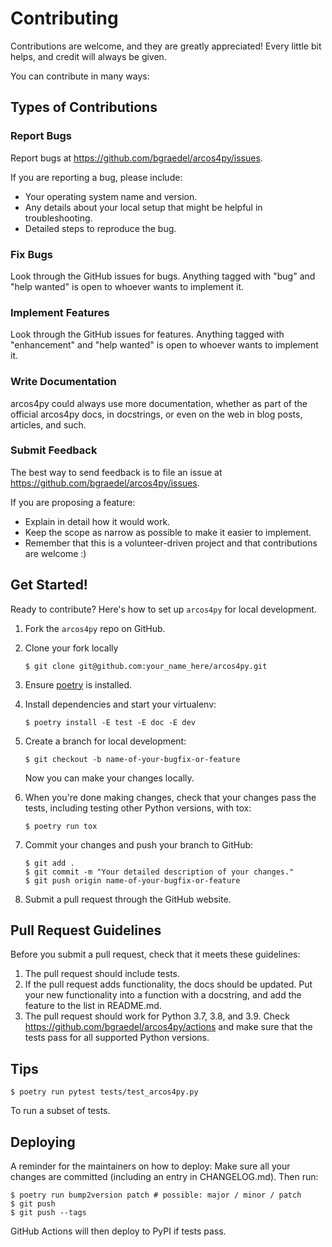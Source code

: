 # Contributing

Contributions are welcome, and they are greatly appreciated! Every little bit
helps, and credit will always be given.

You can contribute in many ways:

## Types of Contributions

### Report Bugs

Report bugs at https://github.com/bgraedel/arcos4py/issues.

If you are reporting a bug, please include:

* Your operating system name and version.
* Any details about your local setup that might be helpful in troubleshooting.
* Detailed steps to reproduce the bug.

### Fix Bugs

Look through the GitHub issues for bugs. Anything tagged with "bug" and "help
wanted" is open to whoever wants to implement it.

### Implement Features

Look through the GitHub issues for features. Anything tagged with "enhancement"
and "help wanted" is open to whoever wants to implement it.

### Write Documentation

arcos4py could always use more documentation, whether as part of the
official arcos4py docs, in docstrings, or even on the web in blog posts,
articles, and such.

### Submit Feedback

The best way to send feedback is to file an issue at https://github.com/bgraedel/arcos4py/issues.

If you are proposing a feature:

* Explain in detail how it would work.
* Keep the scope as narrow as possible to make it easier to implement.
* Remember that this is a volunteer-driven project and that contributions are welcome :)

## Get Started!

Ready to contribute? Here's how to set up `arcos4py` for local development.

1. Fork the `arcos4py` repo on GitHub.
2. Clone your fork locally

    ```
    $ git clone git@github.com:your_name_here/arcos4py.git
    ```

3. Ensure [poetry](https://python-poetry.org/docs/) is installed.
4. Install dependencies and start your virtualenv:

    ```
    $ poetry install -E test -E doc -E dev
    ```

5. Create a branch for local development:

    ```
    $ git checkout -b name-of-your-bugfix-or-feature
    ```

    Now you can make your changes locally.

6. When you're done making changes, check that your changes pass the
   tests, including testing other Python versions, with tox:

    ```
    $ poetry run tox
    ```

7. Commit your changes and push your branch to GitHub:

    ```
    $ git add .
    $ git commit -m "Your detailed description of your changes."
    $ git push origin name-of-your-bugfix-or-feature
    ```

8. Submit a pull request through the GitHub website.

## Pull Request Guidelines

Before you submit a pull request, check that it meets these guidelines:

1. The pull request should include tests.
2. If the pull request adds functionality, the docs should be updated. Put
   your new functionality into a function with a docstring, and add the
   feature to the list in README.md.
3. The pull request should work for Python 3.7, 3.8, and 3.9. Check
   https://github.com/bgraedel/arcos4py/actions
   and make sure that the tests pass for all supported Python versions.

## Tips

```
$ poetry run pytest tests/test_arcos4py.py
```

To run a subset of tests.


## Deploying

A reminder for the maintainers on how to deploy:
Make sure all your changes are committed (including an entry in CHANGELOG.md).
Then run:

```
$ poetry run bump2version patch # possible: major / minor / patch
$ git push
$ git push --tags
```

GitHub Actions will then deploy to PyPI if tests pass.
